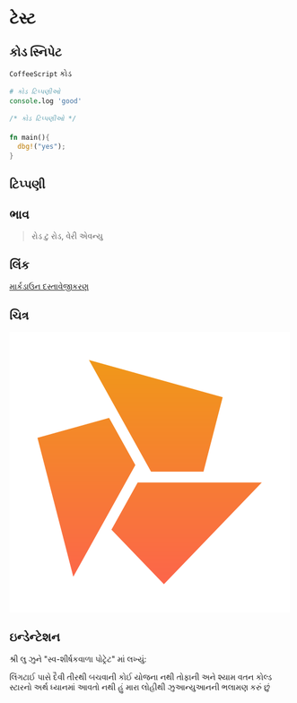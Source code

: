 [Markdown 全局注释]:#

# ટેસ્ટ

## કોડ સ્નિપેટ

`CoffeeScript` કોડ

```coffee
# કોડ ટિપ્પણીઓ
console.log 'good'


```

```rust
/* કોડ ટિપ્પણીઓ */

fn main(){
  dbg!("yes");
}
```

## ટિપ્પણી

<!-- HTML 注释 --> 

<!-- 多行注释 --> 

## ભાવ

> રોડ ટુ રોડ, વેરી એવન્યુ

## લિંક

[માર્કડાઉન દસ્તાવેજીકરણ](https://github.com/xxai-art/xxai-art-md)

## ચિત્ર

![xxAI.આર્ટ બ્રાન્ડ ઓળખ](https://raw.githubusercontent.com/xxai-art/web/main/file/svg/logo.svg)

## ઇન્ડેન્ટેશન

શ્રી લુ ઝુને "સ્વ-શીર્ષકવાળા પોટ્રેટ" માં લખ્યું:

  લિંગટાઈ પાસે દૈવી તીરથી બચવાની કોઈ યોજના નથી
  તોફાની અને શ્યામ વતન
  કોલ્ડ સ્ટારનો અર્થ ધ્યાનમાં આવતો નથી
  હું મારા લોહીથી ઝુઆન્યુઆનની ભલામણ કરું છું


